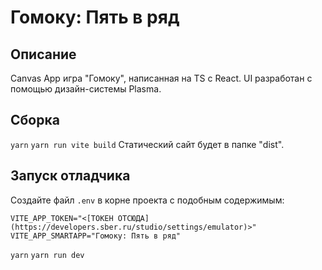 # Гомоку: Пять в ряд

## Описание
Canvas App игра "Гомоку", написанная на TS с React.
UI разработан с помощью дизайн-системы Plasma.

## Сборка
`yarn`
`yarn run vite build`
Статический сайт будет в папке "dist".

## Запуск отладчика
Создайте файл `.env` в корне проекта с подобным содержимым:
```plain
VITE_APP_TOKEN="<[ТОКЕН ОТСЮДА](https://developers.sber.ru/studio/settings/emulator)>"
VITE_APP_SMARTAPP="Гомоку: Пять в ряд"
```

`yarn`
`yarn run dev`
